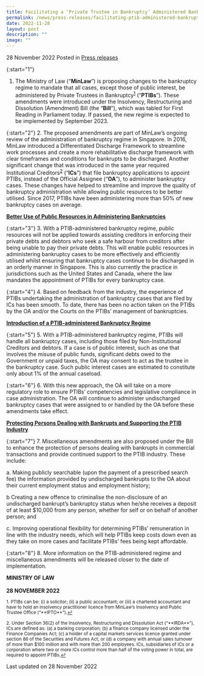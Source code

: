 ```yaml
---
title: Facilitating a ‘Private Trustee in Bankruptcy’ Administered Bankruptcy Regime with the Insolvency, Restructuring and Dissolution (Amendment) Bill
permalink: /news/press-releases/facilitating-ptib-administered-bankruptcy-regime-irda/
date: 2022-11-28
layout: post
description: ""
image: ""
---
```

28 November 2022 Posted in [Press releases](/news/press-releases)

{:start="1"}
1.	The Ministry of Law (“**MinLaw**”) is proposing changes to the bankruptcy regime to mandate that all cases, except those of public interest, be administered by Private Trustees in Bankruptcy<sup><a href="#fn1" id="ref1">1</a></sup> (“**PTIBs**”). These amendments were introduced under the Insolvency, Restructuring and Dissolution (Amendment) Bill (the “**Bill**"), which was tabled for First Reading in Parliament today. If passed, the new regime is expected to be implemented by September 2023.
    
{:start="2"}
2.	The proposed amendments are part of MinLaw’s ongoing review of the administration of bankruptcy regime in Singapore. In 2016, MinLaw introduced a Differentiated Discharge Framework to streamline work processes and create a more rehabilitative discharge framework with clear timeframes and conditions for bankrupts to be discharged. Another significant change that was introduced in the same year required Institutional Creditors<sup><a href="#fn2" id="ref2">2</a></sup> (“**ICs**”) that file bankruptcy applications to appoint PTIBs, instead of the Official Assignee (“**OA**”), to administer bankruptcy cases. These changes have helped to streamline and improve the quality of bankruptcy administration while allowing public resources to be better utilised. Since 2017, PTIBs have been administering more than 50% of new bankruptcy cases on average.

<b><u>Better Use of Public Resources in Administering Bankruptcies</u></b>

{:start="3"}
3.	With a PTIB-administered bankruptcy regime, public resources will not be applied towards assisting creditors in enforcing their private debts and debtors who seek a safe harbour from creditors after being unable to pay their private debts. This will enable public resources in administering bankruptcy cases to be more effectively and efficiently utilised whilst ensuring that bankruptcy cases continue to be discharged in an orderly manner in Singapore. This is also currently the practice in jurisdictions such as the United States and Canada, where the law mandates the appointment of PTIBs for every bankruptcy case.

{:start="4"}
4.	Based on feedback from the industry, the experience of PTIBs undertaking the administration of bankruptcy cases that are filed by ICs has been smooth. To date, there has been no action taken on the PTIBs by the OA and/or the Courts on the PTIBs’ management of bankruptcies.

<b><u>Introduction of a PTIB-administered Bankruptcy Regime</u></b>

{:start="5"}
5.	With a PTIB-administered bankruptcy regime, PTIBs will handle all bankruptcy cases, including those filed by Non-Institutional Creditors and debtors. If a case is of public interest, such as one that involves the misuse of public funds, significant debts owed to the Government or unpaid taxes, the OA may consent to act as the trustee in the bankruptcy case. Such public interest cases are estimated to constitute only about 1% of the annual caseload.
    
{:start="6"}
6.	With this new approach, the OA will take on a more regulatory role to ensure PTIBs’ competencies and legislative compliance in case administration. The OA will continue to administer undischarged bankruptcy cases that were assigned to or handled by the OA before these amendments take effect.
    
<b><u>Protecting Persons Dealing with Bankrupts and Supporting the PTIB Industry</b></u>

{:start="7"}
7.	Miscellaneous amendments are also proposed under the Bill to enhance the protection of persons dealing with bankrupts in commercial transactions and provide continued support to the PTIB industry. These include:

a.	Making publicly searchable (upon the payment of a prescribed search fee) the information provided by undischarged bankrupts to the OA about their current employment status and employment history;

b	Creating a new offence to criminalise the non-disclosure of an undischarged bankrupt’s bankruptcy status when he/she receives a deposit of at least $10,000 from any person, whether for self or on behalf of another person; and 
    
c.	Improving operational flexibility for determining PTIBs’ remuneration in line with the industry needs, which will help PTIBs keep costs down even as they take on more cases and facilitate PTIBs’ fees being kept affordable.

{:start="8"}
8.	More information on the PTIB-administered regime and miscellaneous amendments will be released closer to the date of implementation.

**MINISTRY OF LAW**<br>
<br>**28 NOVEMBER 2022**


<p><sup id="fn1">1. PTIBs can be: (i) a solicitor; (ii) a public accountant; or (iii) a chartered accountant and have to hold an insolvency practitioner licence from MinLaw’s Insolvency and Public Trustee Office (“**IPTO**”).<a href="#ref1" title="Jump back to footnote 1 in the text.">↩</a></sup></p>

<p><sup id="fn2">2. Under Section 36(2) of the Insolvency, Restructuring and Dissolution Act (“**IRDA**”), ICs are defined as: (a) a banking corporation; (b) a finance company licensed under the Finance Companies Act; (c) a holder of a capital markets services licence granted under section 86 of the Securities and Futures Act; or (d) a company with annual sales turnover of more than $100 million and with more than 200 employees. ICs, subsidiaries of ICs or a corporation where two or more ICs control more than half of the voting power in total, are required to appoint PTIBs.<a href="#ref2" title="Jump back to footnote 2 in the text.">↩</a></sup></p>
 
<p class="right-side-updated">Last updated on 28 November 2022</p>
